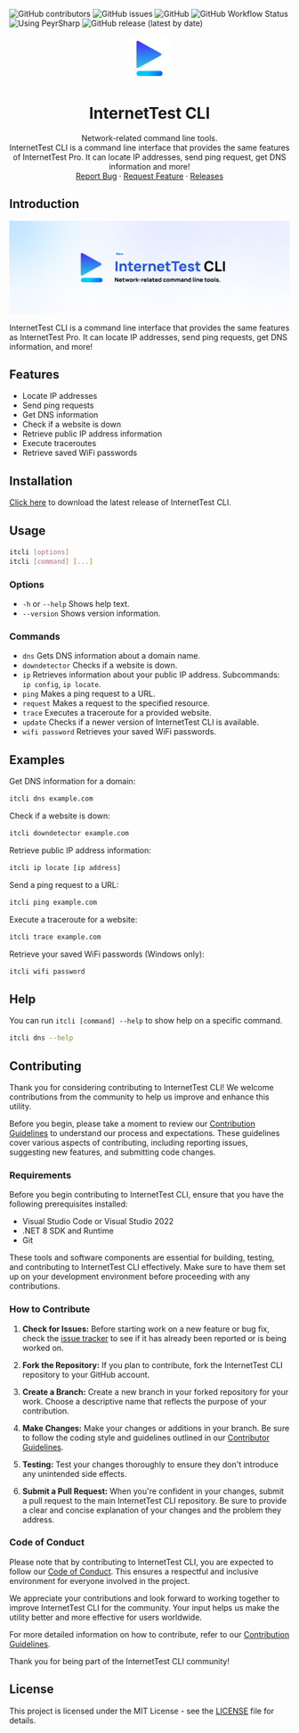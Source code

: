 ![GitHub contributors](https://img.shields.io/github/contributors/Leo-Corporation/InternetTestCLI)
![GitHub issues](https://img.shields.io/github/issues/Leo-Corporation/InternetTestCLI)
![GitHub](https://img.shields.io/github/license/Leo-Corporation/InternetTestCLI)
![GitHub Workflow Status](https://img.shields.io/github/actions/workflow/status/Leo-Corporation/InternetTestCLI/dotnet-core-desktop.yml?branch=main)
![Using PeyrSharp](https://img.shields.io/badge/using-PeyrSharp-DD00FF?logo=nuget)
![GitHub release (latest by date)](https://img.shields.io/github/v/release/Leo-Corporation/InternetTestCLI)
<br />

<p align="center">
  <a href="https://github.com/Leo-Corporation/InternetTestCLI">
    <img src=".github/images/logo.png" alt="Logo" width="80" height="80">
  </a>

  <h1 align="center">InternetTest CLI</h3>

  <p align="center">
    Network-related command line tools.<br /> InternetTest CLI is a command line interface that provides the same features of InternetTest Pro. It can locate IP addresses, send ping request, get DNS information and more!
    <br />
    <a href="https://github.com/Leo-Corporation/InternetTestCLI/issues/new?assignees=&labels=bug&template=bug-report.yml&title=%5BBug%5D+">Report Bug</a>
    ·
    <a href="https://github.com/Leo-Corporation/InternetTestCLI/issues/new?assignees=&labels=enhancement&template=feature-request.yml&title=%5BEnhancement%5D+">Request Feature</a>
    ·
    <a href="https://github.com/Leo-Corporation/InternetTestCLI/releases">Releases</a>

  </p>
</p>

## Introduction

![Banner](.github/images/banner.png)

InternetTest CLI is a command line interface that provides the same features as InternetTest Pro. It can locate IP addresses, send ping requests, get DNS information, and more!

## Features

- Locate IP addresses
- Send ping requests
- Get DNS information
- Check if a website is down
- Retrieve public IP address information
- Execute traceroutes
- Retrieve saved WiFi passwords

## Installation

[Click here](https://github.com/Leo-Corporation/InternetTestCLI/releases) to download the latest release of InternetTest CLI.

## Usage

```sh
itcli [options]
itcli [command] [...]
```

### Options

- `-h` or `--help` Shows help text.
- `--version` Shows version information.

### Commands

- `dns` Gets DNS information about a domain name.
- `downdetector` Checks if a website is down.
- `ip` Retrieves information about your public IP address. Subcommands: `ip config`, `ip locate`.
- `ping` Makes a ping request to a URL.
- `request` Makes a request to the specified resource.
- `trace` Executes a traceroute for a provided website.
- `update` Checks if a newer version of InternetTest CLI is available.
- `wifi password` Retrieves your saved WiFi passwords.

## Examples

Get DNS information for a domain:

```sh
itcli dns example.com
```

Check if a website is down:

```sh
itcli downdetector example.com
```

Retrieve public IP address information:

```sh
itcli ip locate [ip address]
```

Send a ping request to a URL:

```sh
itcli ping example.com
```

Execute a traceroute for a website:

```sh
itcli trace example.com
```

Retrieve your saved WiFi passwords (Windows only):

```sh
itcli wifi password
```

## Help

You can run `itcli [command] --help` to show help on a specific command.

```sh
itcli dns --help
```

## Contributing

Thank you for considering contributing to InternetTest CLI! We welcome contributions from the community to help us improve and enhance this utility.

Before you begin, please take a moment to review our [Contribution Guidelines](CONTRIBUTING.md) to understand our process and expectations. These guidelines cover various aspects of contributing, including reporting issues, suggesting new features, and submitting code changes.

### Requirements

Before you begin contributing to InternetTest CLI, ensure that you have the following prerequisites installed:

- Visual Studio Code or Visual Studio 2022
- .NET 8 SDK and Runtime
- Git

These tools and software components are essential for building, testing, and contributing to InternetTest CLI effectively. Make sure to have them set up on your development environment before proceeding with any contributions.

### How to Contribute

1. **Check for Issues:** Before starting work on a new feature or bug fix, check the [issue tracker](https://github.com/Leo-Corporation/InternetTest/issues) to see if it has already been reported or is being worked on.

2. **Fork the Repository:** If you plan to contribute, fork the InternetTest CLI repository to your GitHub account.

3. **Create a Branch:** Create a new branch in your forked repository for your work. Choose a descriptive name that reflects the purpose of your contribution.

4. **Make Changes:** Make your changes or additions in your branch. Be sure to follow the coding style and guidelines outlined in our [Contributor Guidelines](CONTRIBUTING.md).

5. **Testing:** Test your changes thoroughly to ensure they don't introduce any unintended side effects.

6. **Submit a Pull Request:** When you're confident in your changes, submit a pull request to the main InternetTest CLI repository. Be sure to provide a clear and concise explanation of your changes and the problem they address.

### Code of Conduct

Please note that by contributing to InternetTest CLI, you are expected to follow our [Code of Conduct](CODE_OF_CONDUCT.md). This ensures a respectful and inclusive environment for everyone involved in the project.

We appreciate your contributions and look forward to working together to improve InternetTest CLI for the community. Your input helps us make the utility better and more effective for users worldwide.

For more detailed information on how to contribute, refer to our [Contribution Guidelines](CONTRIBUTING.md).

Thank you for being part of the InternetTest CLI community!

## License

This project is licensed under the MIT License - see the [LICENSE](LICENSE) file for details.
